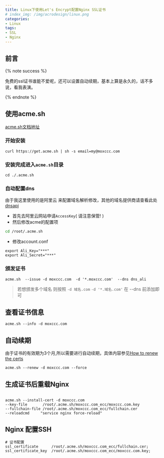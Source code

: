 ```yaml
---
title: Linux下使用Let's Encrypt配置Nginx SSL证书
# index_img: /img/acrodesign/linux.png
categories:
- Linux
tags:
- SSL
- Nginx
---
```


## 前言
{% note success %}

免费的ssl证书谁能不爱呢，还可以设置自动续期，基本上算是永久的，话不多说，看我表演。

{% endnote %}

## 使用acme.sh
[acme.sh文档地址](https://github.com/acmesh-official/acme.sh)
### 开始安装

```ebnf
curl https://get.acme.sh | sh -s email=my@moxccc.com
```

### 安装完成进入`acme.sh`目录

```
cd ./.acme.sh
```

### 自动配置dns

由于我这里使用的是阿里云 来配置域名解析修改，其他的域名提供商请查看此处[dnsapi](https://github.com/acmesh-official/acme.sh/wiki/dnsapi#11-use-aliyun-domain-api-to-automatically-issue-cert)
* 首先去阿里云网站申请`AccessKey`( 请注意保管! )
* 然后修改acme的配置项
```BASH
cd /root/.acme.sh
```

* 修改account.conf
```
export Ali_Key="***"
export Ali_Secret="***"
```


### 颁发证书
```LINUX
acme.sh  --issue -d moxccc.com  -d '*.moxccc.com'  --dns dns_ali
```
> 若想颁发多个域名 则按照 `-d 域名.com`  `-d '*.域名.com'` 在 --dns 前添加即可


## 查看证书信息

```LINUX
acme.sh --info -d moxccc.com
```

## 自动续期

由于证书的有效期为3个月,所以需要进行自动续期，具体内容参见[How to renew the certs](https://github.com/acmesh-official/acme.sh#12-how-to-renew-the-certs)

```LINUX
acme.sh --renew -d moxccc.com --force
```

## 生成证书后重载Nginx

```LINUX

acme.sh --install-cert -d moxccc.com 
--key-file       /root/.acme.sh/moxccc.com_ecc/moxccc.com.key  
--fullchain-file /root/.acme.sh/moxccc.com_ecc/fullchain.cer        
--reloadcmd     "service nginx force-reload"
```

## Nginx 配置SSH

```nginx
# 证书配置
ssl_certificate      /root/.acme.sh/moxccc.com_ecc/fullchain.cer;
ssl_certificate_key  /root/.acme.sh/moxccc.com_ecc/moxccc.com.key;
```


